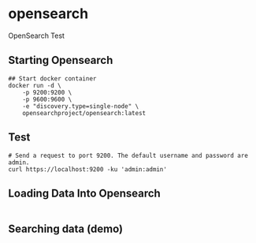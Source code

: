 # opensearch
OpenSearch Test

## Starting Opensearch

```
## Start docker container
docker run -d \
    -p 9200:9200 \
    -p 9600:9600 \
    -e "discovery.type=single-node" \
    opensearchproject/opensearch:latest
```
## Test
```
# Send a request to port 9200. The default username and password are admin.
curl https://localhost:9200 -ku 'admin:admin'
```

## Loading Data Into Opensearch

```
```

## Searching data (demo)

```
```